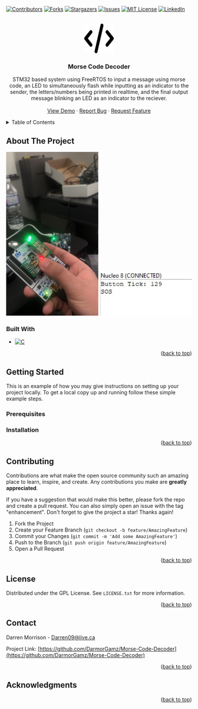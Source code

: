 <!-- Improved compatibility of back to top link: See: https://github.com/othneildrew/Best-README-Template/pull/73 -->
<a name="readme-top"></a>

[![Contributors][contributors-shield]][contributors-url]
[![Forks][forks-shield]][forks-url]
[![Stargazers][stars-shield]][stars-url]
[![Issues][issues-shield]][issues-url]
[![MIT License][license-shield]][license-url]
[![LinkedIn][linkedin-shield]][linkedin-url]



<!-- PROJECT LOGO -->
<br />
<div align="center">
  <a href="https://github.com/DarmorGamz/Morse-Code-Decoder">
    <img src="images/icon.png" alt="Logo" width="80" height="80">
  </a>

<h3 align="center">Morse Code Decoder</h3>

  <p align="center">
    STM32 based system using FreeRTOS to input a message using morse code, an LED to simultaneously flash while inputting as an indicator to the sender, the letters/numbers being printed in realtime, and the final output message blinking an LED as an indicator to the reciever.
    <br />
    <br />
    <a href="https://github.com/DarmorGamz/Morse-Code-Decoder">View Demo</a>
    ·
    <a href="https://github.com/DarmorGamz/Morse-Code-Decoder/issues">Report Bug</a>
    ·
    <a href="https://github.com/DarmorGamz/Morse-Code-Decoder/issues">Request Feature</a>
  </p>
</div>



<!-- TABLE OF CONTENTS -->
<details>
  <summary>Table of Contents</summary>
  <ol>
    <li>
      <a href="#about-the-project">About The Project</a>
      <ul>
        <li><a href="#built-with">Built With</a></li>
      </ul>
    </li>
    <li>
      <a href="#getting-started">Getting Started</a>
      <ul>
        <li><a href="#prerequisites">Prerequisites</a></li>
        <li><a href="#installation">Installation</a></li>
      </ul>
    </li>
    <li><a href="#contributing">Contributing</a></li>
    <li><a href="#license">License</a></li>
    <li><a href="#contact">Contact</a></li>
    <li><a href="#acknowledgments">Acknowledgments</a></li>
  </ol>
</details>



<!-- ABOUT THE PROJECT -->
## About The Project
<img src='images/DevBoard.png' width='250'>
<img src='images/screenshot.png' width='250'>



### Built With

* [![C][C.com]][C-url]


<p align="right">(<a href="#readme-top">back to top</a>)</p>



<!-- GETTING STARTED -->
## Getting Started

This is an example of how you may give instructions on setting up your project locally.
To get a local copy up and running follow these simple example steps.

### Prerequisites

### Installation

<p align="right">(<a href="#readme-top">back to top</a>)</p>

<!-- CONTRIBUTING -->
## Contributing

Contributions are what make the open source community such an amazing place to learn, inspire, and create. Any contributions you make are **greatly appreciated**.

If you have a suggestion that would make this better, please fork the repo and create a pull request. You can also simply open an issue with the tag "enhancement".
Don't forget to give the project a star! Thanks again!

1. Fork the Project
2. Create your Feature Branch (`git checkout -b feature/AmazingFeature`)
3. Commit your Changes (`git commit -m 'Add some AmazingFeature'`)
4. Push to the Branch (`git push origin feature/AmazingFeature`)
5. Open a Pull Request

<p align="right">(<a href="#readme-top">back to top</a>)</p>



<!-- LICENSE -->
## License

Distributed under the GPL License. See `LICENSE.txt` for more information.

<p align="right">(<a href="#readme-top">back to top</a>)</p>



<!-- CONTACT -->
## Contact

Darren Morrison - Darren09@live.ca

Project Link: [https://github.com/DarmorGamz/Morse-Code-Decoder](https://github.com/DarmorGamz/Morse-Code-Decoder)

<p align="right">(<a href="#readme-top">back to top</a>)</p>



<!-- ACKNOWLEDGMENTS -->
## Acknowledgments

<p align="right">(<a href="#readme-top">back to top</a>)</p>



<!-- MARKDOWN LINKS & IMAGES -->
<!-- https://www.markdownguide.org/basic-syntax/#reference-style-links -->
[contributors-shield]: https://img.shields.io/github/contributors/DarmorGamz/Morse-Code-Decoder.svg?style=for-the-badge
[contributors-url]: https://github.com/DarmorGamz/Morse-Code-Decoder/graphs/contributors
[forks-shield]: https://img.shields.io/github/forks/DarmorGamz/Morse-Code-Decoder.svg?style=for-the-badge
[forks-url]: https://github.com/DarmorGamz/Morse-Code-Decoder/network/members
[stars-shield]: https://img.shields.io/github/stars/DarmorGamz/Morse-Code-Decoder.svg?style=for-the-badge
[stars-url]: https://github.com/DarmorGamz/Morse-Code-Decoder/stargazers
[issues-shield]: https://img.shields.io/github/issues/DarmorGamz/Morse-Code-Decoder.svg?style=for-the-badge
[issues-url]: https://github.com/DarmorGamz/Morse-Code-Decoder/issues
[license-shield]: https://img.shields.io/github/license/DarmorGamz/Morse-Code-Decoder.svg?style=for-the-badge
[license-url]: https://github.com/DarmorGamz/Morse-Code-Decoder/blob/master/LICENSE.txt
[linkedin-shield]: https://img.shields.io/badge/-LinkedIn-black.svg?style=for-the-badge&logo=linkedin&colorB=555
[linkedin-url]: https://linkedin.com/in/darren--morrison
[product-screenshot]: images/screenshot.png 

[C.com]: https://img.shields.io/badge/c-%2300599C.svg?style=for-the-badge&logo=c&logoColor=white
[C-url]: https://www.cprogramming.com
